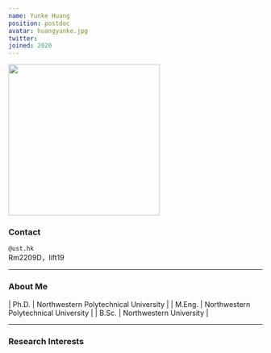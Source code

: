 ```yaml
---
name: Yunke Huang
position: postdoc
avatar: huangyunke.jpg
twitter:
joined: 2020
---
```


<img width="300" src="{{site.baseurl}}/images/people/{{page.avatar}}" data-action="zoom">

### Contact

<i class="fa fa-envelope-o"></i>  `@ust.hk`<br>
<i class="fa fa-building"></i> Rm2209D，lift19 <br>

<hr>

### About Me 

| Ph.D. | Northwestern Polytechnical University |
| M.Eng. | Northwestern Polytechnical University |
| B.Sc. | Northwestern University |

<hr>

### Research Interests

